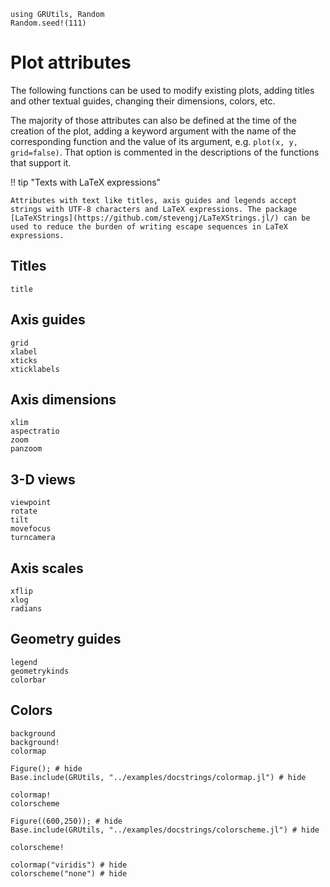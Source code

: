 ```@setup attr
using GRUtils, Random
Random.seed!(111)
```
# Plot attributes

The following functions can be used to modify existing plots, adding titles and other textual guides, changing their dimensions, colors, etc.

The majority of those attributes can also be defined at the time of the creation of the plot, adding a keyword argument with the name of the corresponding function and the value of its argument, e.g. `plot(x, y, grid=false)`. That option is commented in the descriptions of the functions that support it.

!! tip "Texts with LaTeX expressions"

    Attributes with text like titles, axis guides and legends accept strings with UTF-8 characters and LaTeX expressions. The package [LaTeXStrings](https://github.com/stevengj/LaTeXStrings.jl/) can be used to reduce the burden of writing escape sequences in LaTeX expressions.


## Titles
```@docs
title
```
## Axis guides
```@docs
grid
xlabel
xticks
xticklabels
```
## Axis dimensions
```@docs
xlim
aspectratio
zoom
panzoom
```
## 3-D views
```@docs
viewpoint
rotate
tilt
movefocus
turncamera
```
## Axis scales
```@docs
xflip
xlog
radians
```
## Geometry guides
```@docs
legend
geometrykinds
colorbar
```

## Colors
```@docs
background
background!
colormap
```
```@example attr
Figure(); # hide
Base.include(GRUtils, "../examples/docstrings/colormap.jl") # hide
```
```@docs
colormap!
colorscheme
```
```@example attr
Figure((600,250)); # hide
Base.include(GRUtils, "../examples/docstrings/colorscheme.jl") # hide
```
```@docs
colorscheme!
```
```@example attr
colormap("viridis") # hide
colorscheme("none") # hide
```
